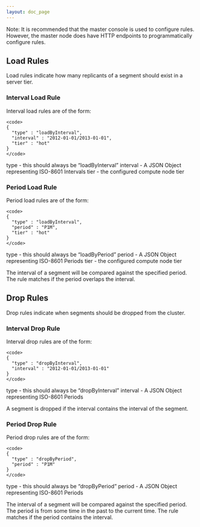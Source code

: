 ```yaml
---
layout: doc_page
---
```

Note: It is recommended that the master console is used to configure rules. However, the master node does have HTTP endpoints to programmatically configure rules.

Load Rules
----------

Load rules indicate how many replicants of a segment should exist in a server tier.

### Interval Load Rule

Interval load rules are of the form:

    <code>
    {
      "type" : "loadByInterval",
      "interval" : "2012-01-01/2013-01-01",
      "tier" : "hot"
    }
    </code>

type - this should always be “loadByInterval”
interval - A JSON Object representing ISO-8601 Intervals
tier - the configured compute node tier

### Period Load Rule

Period load rules are of the form:

    <code>
    {
      "type" : "loadByInterval",
      "period" : "P1M",
      "tier" : "hot"
    }
    </code>

type - this should always be “loadByPeriod”
period - A JSON Object representing ISO-8601 Periods
tier - the configured compute node tier

The interval of a segment will be compared against the specified period. The rule matches if the period overlaps the interval.

Drop Rules
----------

Drop rules indicate when segments should be dropped from the cluster.

### Interval Drop Rule

Interval drop rules are of the form:

    <code>
    {
      "type" : "dropByInterval",
      "interval" : "2012-01-01/2013-01-01"
    }
    </code>

type - this should always be “dropByInterval”
interval - A JSON Object representing ISO-8601 Periods

A segment is dropped if the interval contains the interval of the segment.

### Period Drop Rule

Period drop rules are of the form:

    <code>
    {
      "type" : "dropByPeriod",
      "period" : "P1M"
    }
    </code>

type - this should always be “dropByPeriod”
period - A JSON Object representing ISO-8601 Periods

The interval of a segment will be compared against the specified period. The period is from some time in the past to the current time. The rule matches if the period contains the interval.
